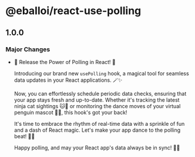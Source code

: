 # @eballoi/react-use-polling

## 1.0.0

### Major Changes

- 🚀 Release the Power of Polling in React! 🎉

  Introducing our brand new `usePolling` hook, a magical tool for seamless data updates in your React applications. 🪄✨

  Now, you can effortlessly schedule periodic data checks, ensuring that your app stays fresh and up-to-date. Whether it's tracking the latest ninja cat sightings 🐱👀 or monitoring the dance moves of your virtual penguin mascot 🐧💃, this hook's got your back!

  It's time to embrace the rhythm of real-time data with a sprinkle of fun and a dash of React magic. Let's make your app dance to the polling beat! 🎵🕺

  Happy polling, and may your React app's data always be in sync! 🚀🌐
